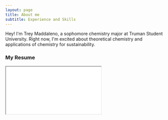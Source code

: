 ```yaml
---
layout: page
title: About me
subtitle: Experience and Skills
---
```


Hey! I'm Trey Maddaleno, a sophomore chemistry major at Truman Student University. Right now, I'm excited about theoretical chemistry and applications of chemistry for sustainability.

### My Resume

<iframe src="img/Maddaleno Resume.pdf"> </iframe>
